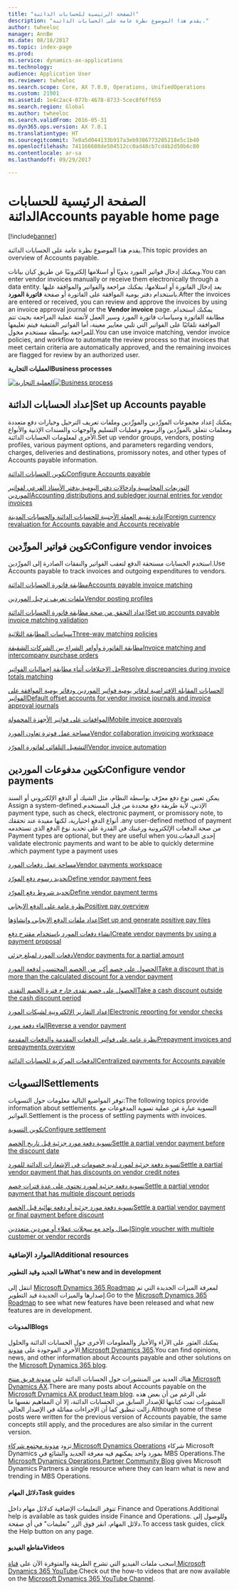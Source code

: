 ```yaml
---
title: "الصفحة الرئيسية للحسابات الدائنة"
description: "يقدم هذا الموضوع نظرة عامة على الحسابات الدائنة."
author: twheeloc
manager: AnnBe
ms.date: 08/18/2017
ms.topic: index-page
ms.prod: 
ms.service: dynamics-ax-applications
ms.technology: 
audience: Application User
ms.reviewer: twheeloc
ms.search.scope: Core, AX 7.0.0, Operations, UnifiedOperations
ms.custom: 21901
ms.assetid: 1e4c2ac4-077b-4678-8733-5cec8f6ff659
ms.search.region: Global
ms.author: twheeloc
ms.search.validFrom: 2016-05-31
ms.dyn365.ops.version: AX 7.0.1
ms.translationtype: HT
ms.sourcegitcommit: 7e0a5d044133b917a3eb9386773205218e5c1b40
ms.openlocfilehash: 741166608de504512cc0ad48cb7cd4b2d50b6c80
ms.contentlocale: ar-sa
ms.lasthandoff: 09/29/2017

---
```


# <a name="accounts-payable-home-page"></a><span data-ttu-id="8bd1b-103">الصفحة الرئيسية للحسابات الدائنة</span><span class="sxs-lookup"><span data-stu-id="8bd1b-103">Accounts payable home page</span></span>

[!include[banner](../includes/banner.md)]


<span data-ttu-id="8bd1b-104">يقدم هذا الموضوع نظرة عامة على الحسابات الدائنة.</span><span class="sxs-lookup"><span data-stu-id="8bd1b-104">This topic provides an overview of Accounts payable.</span></span> 

<span data-ttu-id="8bd1b-105">ويمكنك إدخال فواتير المورد يدويًا أو استلامها إلكترونيًا عن طريق كيان بيانات.</span><span class="sxs-lookup"><span data-stu-id="8bd1b-105">You can enter vendor invoices manually or receive them electronically through a data entity.</span></span> <span data-ttu-id="8bd1b-106">بعد إدخال الفاتورة أو استلامها، يمكنك مراجعة والفواتير والموافقة عليها باستخدام دفتر يومية الموافقة على الفاتورة أو صفحة **فاتورة المورد**.</span><span class="sxs-lookup"><span data-stu-id="8bd1b-106">After the invoices are entered or received, you can review and approve the invoices by using an invoice approval journal or the **Vendor invoice** page.</span></span> <span data-ttu-id="8bd1b-107">يمكنك استخدام مطابقة الفاتورة وسياسات فاتورة المورد وسير العمل لأتمتة عملية المراجعة بحيث تتم الموافقة تلقائيًا على الفواتير التي تلبي معايير معينة، أما الفواتير المتبقية فيتم تعليمها للمراجعة بواسطة مستخدم مخول.</span><span class="sxs-lookup"><span data-stu-id="8bd1b-107">You can use invoice matching, vendor invoice policies, and workflow to automate the review process so that invoices that meet certain criteria are automatically approved, and the remaining invoices are flagged for review by an authorized user.</span></span>

<span data-ttu-id="8bd1b-108">**‏‏العمليات التجارية**</span><span class="sxs-lookup"><span data-stu-id="8bd1b-108">**Business processes**</span></span>

<span data-ttu-id="8bd1b-109">[![العملية التجارية](./media/AP-process.PNG)](./media/AP-process.PNG)</span><span class="sxs-lookup"><span data-stu-id="8bd1b-109">[![Business process](./media/AP-process.PNG)](./media/AP-process.PNG)</span></span>

## <a name="set-up-accounts-payable"></a><span data-ttu-id="8bd1b-110">إعداد الحسابات الدائنة</span><span class="sxs-lookup"><span data-stu-id="8bd1b-110">Set up Accounts payable</span></span>

<span data-ttu-id="8bd1b-111">يمكنك إعداد مجموعات المورِّدين والمورِّدين وملفات تعريف الترحيل وخيارات دفع متعددة ومعلمات تتعلق بالمورِّدين والرسوم وعمليات التسليم والوجهات والسندات الإذنية والأنواع الأخرى لمعلومات الحسابات الدائنة.</span><span class="sxs-lookup"><span data-stu-id="8bd1b-111">Set up vendor groups, vendors, posting profiles, various payment options, and parameters regarding vendors, charges, deliveries and destinations, promissory notes, and other types of Accounts payable information.</span></span> 

[<span data-ttu-id="8bd1b-112">تكوين الحسابات الدائنة</span><span class="sxs-lookup"><span data-stu-id="8bd1b-112">Configure Accounts payable</span></span>](accounts-payable-overview.md)

[<span data-ttu-id="8bd1b-113">التوزيعات المحاسبية وإدخالات دفتر اليومية بدفتر الأستاذ الفرعي لفواتير الموردين</span><span class="sxs-lookup"><span data-stu-id="8bd1b-113">Accounting distributions and subledger journal entries for vendor invoices</span></span>](accounting-distributions-subledger-journal-entries-vendor-invoices.md) 

[<span data-ttu-id="8bd1b-114">إعادة تقييم العملة الأجنبية للحسابات الدائنة والحسابات المدينة</span><span class="sxs-lookup"><span data-stu-id="8bd1b-114">Foreign currency revaluation for Accounts payable and Accounts receivable</span></span>](../cash-bank-management/foreign-currency-revaluation-accounts-payable-accounts-receivable.md)

## <a name="configure-vendor-invoices"></a><span data-ttu-id="8bd1b-115">تكوين فواتير المورِّدين</span><span class="sxs-lookup"><span data-stu-id="8bd1b-115">Configure vendor invoices</span></span>

<span data-ttu-id="8bd1b-116">استخدم الحسابات مستحقة الدفع لتعقب الفواتير والنفقات الصادرة إلى المورِّدين.</span><span class="sxs-lookup"><span data-stu-id="8bd1b-116">Use Accounts payable to track invoices and outgoing expenditures to vendors.</span></span>

[<span data-ttu-id="8bd1b-117">مطابقة فاتورة الحسابات الدائنة</span><span class="sxs-lookup"><span data-stu-id="8bd1b-117">Accounts payable invoice matching</span></span>](accounts-payable-invoice-matching.md)

[<span data-ttu-id="8bd1b-118">ملفات تعريف ترحيل الموردين</span><span class="sxs-lookup"><span data-stu-id="8bd1b-118">Vendor posting profiles</span></span>](vendor-posting-profiles.md)

[<span data-ttu-id="8bd1b-119">إعداد التحقق من صحة مطابقة فاتورة‬ الحسابات الدائنة</span><span class="sxs-lookup"><span data-stu-id="8bd1b-119">Set up accounts payable invoice matching validation</span></span>](tasks/set-up-accounts-payable-invoice-matching-validation.md)

[<span data-ttu-id="8bd1b-120">سياسات المطابقة الثلاثية</span><span class="sxs-lookup"><span data-stu-id="8bd1b-120">Three-way matching policies</span></span>](three-way-matching-policies.md)

[<span data-ttu-id="8bd1b-121">مطابقة الفاتورة وأوامر الشراء بين الشركات الشقيقة</span><span class="sxs-lookup"><span data-stu-id="8bd1b-121">Invoice matching and intercompany purchase orders</span></span>](invoice-matching-intercompany-purchase-orders.md)

[<span data-ttu-id="8bd1b-122">حل الاختلافات أثناء مطابقة إجماليات الفواتير</span><span class="sxs-lookup"><span data-stu-id="8bd1b-122">Resolve discrepancies during invoice totals matching</span></span>](resolve-invoice-totals-invoice-matching-discrepancies.md)

[<span data-ttu-id="8bd1b-123">الحسابات المقابلة الافتراضية لدفاتر يومية فواتير الموردين ودفاتر يومية الموافقة على الفواتير</span><span class="sxs-lookup"><span data-stu-id="8bd1b-123">Default offset accounts for vendor invoice journals and invoice approval journals</span></span>](default-offset-accounts-vendor-invoice-journals.md)

[<span data-ttu-id="8bd1b-124">الموافقات على فواتير الأجهزة المحمولة</span><span class="sxs-lookup"><span data-stu-id="8bd1b-124">Mobile invoice approvals</span></span>](mobile-invoice-approvals.md)

[<span data-ttu-id="8bd1b-125">مساحة عمل فوترة تعاون المورد</span><span class="sxs-lookup"><span data-stu-id="8bd1b-125">Vendor collaboration invoicing workspace</span></span>](vendor-portal-invoicing-workspace.md)

[<span data-ttu-id="8bd1b-126">التشغيل التلقائي لفاتورة المورّد</span><span class="sxs-lookup"><span data-stu-id="8bd1b-126">Vendor invoice automation</span></span>](vendor-invoice-automation.md)

## <a name="configure-vendor-payments"></a><span data-ttu-id="8bd1b-127">تكوين مدفوعات الموردين</span><span class="sxs-lookup"><span data-stu-id="8bd1b-127">Configure vendor payments</span></span> 

<span data-ttu-id="8bd1b-128">يمكن تعيين نوع دفع معرّف بواسطة النظام، مثل الشيك أو الدفع الإلكتروني أو ‏‫السند الإذني، لأية طريقة دفع محددة من قِبل المستخدم.</span><span class="sxs-lookup"><span data-stu-id="8bd1b-128">Assign a system-defined payment type, such as check, electronic payment, or promissory note, to any user-defined method of payment.</span></span> <span data-ttu-id="8bd1b-129">أنواع الدفع اختيارية، لكنها مفيدة عند تحققك من صحة الدفعات الإلكترونية ورغبتك في القدرة على تحديد نوع الدفع الذي تستخدمه إحدى الدفعات.</span><span class="sxs-lookup"><span data-stu-id="8bd1b-129">Payment types are optional, but they are useful when you validate electronic payments and want to be able to quickly determine which payment type a payment uses.</span></span> 

[<span data-ttu-id="8bd1b-130">مساحة عمل دفعات المورد</span><span class="sxs-lookup"><span data-stu-id="8bd1b-130">Vendor payments workspace</span></span>](vendor-payments-workspace.md)

[<span data-ttu-id="8bd1b-131">‏‫تحديد رسوم دفع المورّد‬</span><span class="sxs-lookup"><span data-stu-id="8bd1b-131">Define vendor payment fees</span></span>](tasks/define-vendor-payment-fees.md)

[<span data-ttu-id="8bd1b-132">‏‫تحديد شروط دفع المورّد‬</span><span class="sxs-lookup"><span data-stu-id="8bd1b-132">Define vendor payment terms</span></span>](tasks/define-vendor-payment-terms.md)

[<span data-ttu-id="8bd1b-133">نظرة عامة على الدفع الإيجابي</span><span class="sxs-lookup"><span data-stu-id="8bd1b-133">Positive pay overview</span></span>](positive-pay-overview.md)

[<span data-ttu-id="8bd1b-134">إعداد ملفات الدفع الإيجابي وإنشاؤها</span><span class="sxs-lookup"><span data-stu-id="8bd1b-134">Set up and generate positive pay files</span></span>](set-up-generate-positive-pay-files.md)

[<span data-ttu-id="8bd1b-135">إنشاء دفعات المورد باستخدام مقترح دفع</span><span class="sxs-lookup"><span data-stu-id="8bd1b-135">Create vendor payments by using a payment proposal</span></span>](create-vendor-payments-payment-proposal.md)

[<span data-ttu-id="8bd1b-136">دفعات المورد لمبلغ جزئي</span><span class="sxs-lookup"><span data-stu-id="8bd1b-136">Vendor payments for a partial amount</span></span>](vendor-payments-partial-amount.md)

[<span data-ttu-id="8bd1b-137">الحصول على خصم أكبر من الخصم المحتسب لدفعة المورد</span><span class="sxs-lookup"><span data-stu-id="8bd1b-137">Take a discount that is more than the calculated discount for a vendor payment</span></span>](take-discount-more-calculated-discount-vendor-payment.md)

[<span data-ttu-id="8bd1b-138">الحصول على خصم نقدي خارج فترة الخصم النقدي</span><span class="sxs-lookup"><span data-stu-id="8bd1b-138">Take a cash discount outside the cash discount period</span></span>](take-cash-discount-outside-cash-discount-timeframe.md)

[<span data-ttu-id="8bd1b-139">إعداد التقارير الإلكترونية لشيكات المورد</span><span class="sxs-lookup"><span data-stu-id="8bd1b-139">Electronic reporting for vendor checks</span></span>](electronic-reporting-sample-vendor-checks.md)

[<span data-ttu-id="8bd1b-140">إلغاء دفعة مورد</span><span class="sxs-lookup"><span data-stu-id="8bd1b-140">Reverse a vendor payment</span></span>](reverse-vendor-payment.md)

[<span data-ttu-id="8bd1b-141">نظرة عامة على فواتير الدفعات المقدمة والدفعات المقدمة</span><span class="sxs-lookup"><span data-stu-id="8bd1b-141">Prepayment invoices and prepayments overview</span></span>](prepayments-invoices-vs-prepayments.md)

[<span data-ttu-id="8bd1b-142">الدفعات المركزية للحسابات الدائنة</span><span class="sxs-lookup"><span data-stu-id="8bd1b-142">Centralized payments for Accounts payable</span></span>](centralized-payments-accounts-payable.md)

## <a name="settlements"></a><span data-ttu-id="8bd1b-143">التسويات</span><span class="sxs-lookup"><span data-stu-id="8bd1b-143">Settlements</span></span>

<span data-ttu-id="8bd1b-144">توفر المواضيع التالية معلومات حول التسويات:</span><span class="sxs-lookup"><span data-stu-id="8bd1b-144">The following topics provide information about settlements.</span></span> <span data-ttu-id="8bd1b-145">التسوية عبارة عن عملية تسوية المدفوعات مع الفواتير.</span><span class="sxs-lookup"><span data-stu-id="8bd1b-145">Settlement is the process of settling payments with invoices.</span></span> 

[<span data-ttu-id="8bd1b-146">تكوين التسوية</span><span class="sxs-lookup"><span data-stu-id="8bd1b-146">Configure settlement</span></span>](../cash-bank-management/configure-settlement.md)

[<span data-ttu-id="8bd1b-147">تسوية دفعة مورد جزئية قبل تاريخ الخصم</span><span class="sxs-lookup"><span data-stu-id="8bd1b-147">Settle a partial vendor payment before the discount date</span></span>](settle-partial-vendor-payment-before-discount-or-final-payment-after.md)

[<span data-ttu-id="8bd1b-148">تسوية دفعة جزئية لمورد لديه خصومات في الإشعارات الدائنة للمورد</span><span class="sxs-lookup"><span data-stu-id="8bd1b-148">Settle a partial vendor payment that has discounts on vendor credit notes</span></span>](settle-partial-vendor-payment-discounts-vendor-credit-notes.md)

[<span data-ttu-id="8bd1b-149">تسوية دفعة جزئية لمورد تحتوي على عدة فترات خصم</span><span class="sxs-lookup"><span data-stu-id="8bd1b-149">Settle a partial vendor payment that has multiple discount periods</span></span>](settle-partial-vendor-payment-multiple-discount-periods.md)

[<span data-ttu-id="8bd1b-150">تسوية دفعة مورد جزئية أو دفعة نهائية قبل الخصم</span><span class="sxs-lookup"><span data-stu-id="8bd1b-150">Settle a partial vendor payment or final payment before discount</span></span>](settle-partial-vendor-payment-or-final-payment-before-discount.md)

[<span data-ttu-id="8bd1b-151">إيصال واحد مع سجلات عملاء أو موردين متعددين</span><span class="sxs-lookup"><span data-stu-id="8bd1b-151">Single voucher with multiple customer or vendor records</span></span>](single-voucher-multiple-customer-vendor-records.md)



### <a name="additional-resources"></a><span data-ttu-id="8bd1b-152">الموارد الإضافية</span><span class="sxs-lookup"><span data-stu-id="8bd1b-152">Additional resources</span></span>

#### <a name="whats-new-and-in-development"></a><span data-ttu-id="8bd1b-153">ما الجديد وقيد التطوير</span><span class="sxs-lookup"><span data-stu-id="8bd1b-153">What's new and in development</span></span>

<span data-ttu-id="8bd1b-154">انتقل إلى [Microsoft Dynamics 365 Roadmap](https://roadmap.dynamics.com/) لمعرفة الميزات الجديدة التي تم إصدارها والميزات الجديدة قيد التطوير.</span><span class="sxs-lookup"><span data-stu-id="8bd1b-154">Go to the [Microsoft Dynamics 365 Roadmap](https://roadmap.dynamics.com/) to see what new features have been released and what new features are in development.</span></span> 

#### <a name="blogs"></a><span data-ttu-id="8bd1b-155">المدونات</span><span class="sxs-lookup"><span data-stu-id="8bd1b-155">Blogs</span></span>

<span data-ttu-id="8bd1b-156">يمكنك العثور على الآراء واﻷخبار والمعلومات الأخرى حول الحسابات الدائنة والحلول الأخرى الموجودة على [مدونة Microsoft Dynamics 365](https://community.dynamics.com/b/msftdynamicsblog?c=Enterprise).</span><span class="sxs-lookup"><span data-stu-id="8bd1b-156">You can find opinions, news, and other information about Accounts payable and other solutions on the [Microsoft Dynamics 365 blog](https://community.dynamics.com/b/msftdynamicsblog?c=Enterprise).</span></span>

<span data-ttu-id="8bd1b-157">هناك العديد من المنشورات حول الحسابات الدائنة على [مدونة فريق منتج Microsoft Dynamics AX](https://blogs.msdn.microsoft.com/dax/).</span><span class="sxs-lookup"><span data-stu-id="8bd1b-157">There are many posts about Accounts payable on the [Microsoft Dynamics AX product team blog](https://blogs.msdn.microsoft.com/dax/).</span></span> <span data-ttu-id="8bd1b-158">على الرغم من أن بعض هذه المنشورات تمت كتابتها للإصدار السابق من الحسابات الدائنة، إلا أن المفاهيم نفسها ما زالت تنطبق كما أن الإجراءات مماثلة في الإصدار الحالي.</span><span class="sxs-lookup"><span data-stu-id="8bd1b-158">Although some of these posts were written for the previous version of Accounts payable, the same concepts still apply, and the procedures are also similar in the current version.</span></span>

<span data-ttu-id="8bd1b-159">تزود [مدونة مجتمع شركاء Microsoft Dynamics Operations](https://community.dynamics.com/partner/b/operationspartnercommunityblog) شركاء Microsoft Dynamics بمورد واحد يمكنهم فيه معرفة الجديد والشائع في MBS Operations.</span><span class="sxs-lookup"><span data-stu-id="8bd1b-159">The [Microsoft Dynamics Operations Partner Community Blog](https://community.dynamics.com/partner/b/operationspartnercommunityblog) gives Microsoft Dynamics Partners a single resource where they can learn what is new and trending in MBS Operations.</span></span>

#### <a name="task-guides"></a><span data-ttu-id="8bd1b-160">دلائل المهام</span><span class="sxs-lookup"><span data-stu-id="8bd1b-160">Task guides</span></span>
<span data-ttu-id="8bd1b-161">تتوفر التعليمات الإضافية كدلائل مهام داخل Finance and Operations.</span><span class="sxs-lookup"><span data-stu-id="8bd1b-161">Additional help is available as task guides inside Finance and Operations.</span></span> <span data-ttu-id="8bd1b-162">وللوصول إلى دلائل المهام، انقر فوق الزر "تعليمات" في أي صفحة.</span><span class="sxs-lookup"><span data-stu-id="8bd1b-162">To access task guides, click the Help button on any page.</span></span>

#### <a name="videos"></a><span data-ttu-id="8bd1b-163">مقاطع الفيديو</span><span class="sxs-lookup"><span data-stu-id="8bd1b-163">Videos</span></span>

<span data-ttu-id="8bd1b-164">اسحب ملفات الفيديو‬ التي تشرح الطريقة‬ والمتوفرة الآن على [قناة Microsoft Dynamics 365 YouTube](https://www.youtube.com/channel/UCJGCg4rB3QSs8y_1FquelBQ).</span><span class="sxs-lookup"><span data-stu-id="8bd1b-164">Check out the how-to videos that are now available on the [Microsoft Dynamics 365 YouTube Channel](https://www.youtube.com/channel/UCJGCg4rB3QSs8y_1FquelBQ).</span></span>






